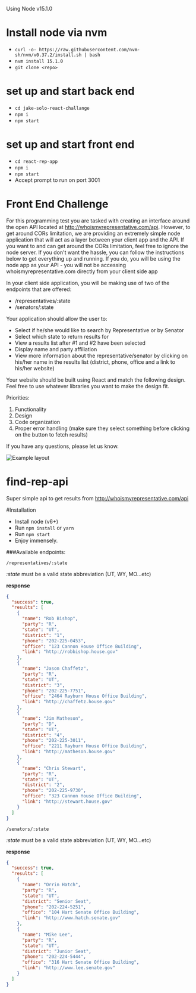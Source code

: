 Using Node v15.1.0

# Install node via nvm
- `curl -o- https://raw.githubusercontent.com/nvm-sh/nvm/v0.37.2/install.sh | bash`
- `nvm install 15.1.0`
- `git clone <repo>`

# set up and start back end
- `cd jake-solo-react-challange`
- `npm i`
- `npm start`

# set up and start front end
- `cd react-rep-app`
- `npm i`
- `npm start`
- Accept prompt to run on port 3001

# Front End Challenge

For this programming test you are tasked with creating an interface around
the open API located at http://whoismyrepresentative.com/api.
However, to get around CORs limitation, we are providing an extremely simple node application
that will act as a layer between your client app and the API. If you want to and can get around the CORs limitation,
feel free to ignore the node server. If you don't want the hassle, you can follow the instructions
below to get everything up and running. If you do, you will be using the node app as your API - you will not be accessing whoismyrepresentative.com directly from your client side app

In your client side application, you will be making use of two of the endpoints that are offered:

- /representatives/:state
- /senators/:state

Your application should allow the user to:

- Select if he/she would like to search by Representative or by Senator
- Select which state to return results for
- View a results list after #1 and #2 have been selected
- Display name and party affiliation
- View more information about the representative/senator by clicking on his/her name in the results list (district, phone, office and a link to his/her website)

Your website should be built using React and match the following design.
Feel free to use whatever libraries you want to make the design fit.

Priorities:

1. Functionality
2. Design
3. Code organization
4. Proper error handling (make sure they select something before clicking on the button to fetch results)

If you have any questions, please let us know.

![Example layout](example.png)

# find-rep-api

Super simple api to get results from http://whoismyrepresentative.com/api

#Installation

- Install node (v6+)
- Run `npm install` or `yarn`
- Run `npm start`
- Enjoy immensely.

###Available endpoints:

`/representatives/:state`

_:state_ must be a valid state abbreviation (UT, WY, MO...etc)

**response**

```json
{
  "success": true,
  "results": [
    {
      "name": "Rob Bishop",
      "party": "R",
      "state": "UT",
      "district": "1",
      "phone": "202-225-0453",
      "office": "123 Cannon House Office Building",
      "link": "http://robbishop.house.gov"
    },
    {
      "name": "Jason Chaffetz",
      "party": "R",
      "state": "UT",
      "district": "3",
      "phone": "202-225-7751",
      "office": "2464 Rayburn House Office Building",
      "link": "http://chaffetz.house.gov"
    },
    {
      "name": "Jim Matheson",
      "party": "D",
      "state": "UT",
      "district": "4",
      "phone": "202-225-3011",
      "office": "2211 Rayburn House Office Building",
      "link": "http://matheson.house.gov"
    },
    {
      "name": "Chris Stewart",
      "party": "R",
      "state": "UT",
      "district": "2",
      "phone": "202-225-9730",
      "office": "323 Cannon House Office Building",
      "link": "http://stewart.house.gov"
    }
  ]
}
```

`/senators/:state`

_:state_ must be a valid state abbreviation (UT, WY, MO...etc)

**response**

```json
{
  "success": true,
  "results": [
    {
      "name": "Orrin Hatch",
      "party": "R",
      "state": "UT",
      "district": "Senior Seat",
      "phone": "202-224-5251",
      "office": "104 Hart Senate Office Building",
      "link": "http://www.hatch.senate.gov"
    },
    {
      "name": "Mike Lee",
      "party": "R",
      "state": "UT",
      "district": "Junior Seat",
      "phone": "202-224-5444",
      "office": "316 Hart Senate Office Building",
      "link": "http://www.lee.senate.gov"
    }
  ]
}
```

